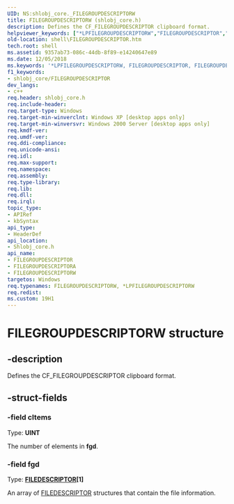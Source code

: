 ```yaml
---
UID: NS:shlobj_core._FILEGROUPDESCRIPTORW
title: FILEGROUPDESCRIPTORW (shlobj_core.h)
description: Defines the CF_FILEGROUPDESCRIPTOR clipboard format.helpviewer_keywords: ["*LPFILEGROUPDESCRIPTORW","FILEGROUPDESCRIPTOR","FILEGROUPDESCRIPTOR structure [Windows Shell]","FILEGROUPDESCRIPTORA","FILEGROUPDESCRIPTORW","LPFILEGROUPDESCRIPTOR","LPFILEGROUPDESCRIPTOR structure pointer [Windows Shell]","_FILEGROUPDESCRIPTORA","_FILEGROUPDESCRIPTORW","_win32_FILEGROUPDESCRIPTOR","shell.FILEGROUPDESCRIPTOR","shlobj_core/FILEGROUPDESCRIPTOR","shlobj_core/LPFILEGROUPDESCRIPTOR"]
old-location: shell\FILEGROUPDESCRIPTOR.htm
tech.root: shell
ms.assetid: 9357ab73-086c-44db-8f89-e14240647e89
ms.date: 12/05/2018
ms.keywords: '*LPFILEGROUPDESCRIPTORW, FILEGROUPDESCRIPTOR, FILEGROUPDESCRIPTOR structure [Windows Shell], FILEGROUPDESCRIPTORA, FILEGROUPDESCRIPTORW, LPFILEGROUPDESCRIPTOR, LPFILEGROUPDESCRIPTOR structure pointer [Windows Shell], _FILEGROUPDESCRIPTORA, _FILEGROUPDESCRIPTORW, _win32_FILEGROUPDESCRIPTOR, shell.FILEGROUPDESCRIPTOR, shlobj_core/FILEGROUPDESCRIPTOR, shlobj_core/LPFILEGROUPDESCRIPTOR'
f1_keywords:
- shlobj_core/FILEGROUPDESCRIPTOR
dev_langs:
- c++
req.header: shlobj_core.h
req.include-header: 
req.target-type: Windows
req.target-min-winverclnt: Windows XP [desktop apps only]
req.target-min-winversvr: Windows 2000 Server [desktop apps only]
req.kmdf-ver: 
req.umdf-ver: 
req.ddi-compliance: 
req.unicode-ansi: 
req.idl: 
req.max-support: 
req.namespace: 
req.assembly: 
req.type-library: 
req.lib: 
req.dll: 
req.irql: 
topic_type:
- APIRef
- kbSyntax
api_type:
- HeaderDef
api_location:
- Shlobj_core.h
api_name:
- FILEGROUPDESCRIPTOR
- FILEGROUPDESCRIPTORA
- FILEGROUPDESCRIPTORW
targetos: Windows
req.typenames: FILEGROUPDESCRIPTORW, *LPFILEGROUPDESCRIPTORW
req.redist: 
ms.custom: 19H1
---
```


# FILEGROUPDESCRIPTORW structure


## -description


Defines the CF_FILEGROUPDESCRIPTOR clipboard format.


## -struct-fields




### -field cItems

Type: <b>UINT</b>

The number of elements in <b>fgd</b>.


### -field fgd

Type: <b><a href="https://docs.microsoft.com/windows/desktop/api/shlobj_core/ns-shlobj_core-filedescriptora">FILEDESCRIPTOR</a>[1]</b>

An array of <a href="https://docs.microsoft.com/windows/desktop/api/shlobj_core/ns-shlobj_core-filedescriptora">FILEDESCRIPTOR</a> structures that contain the file information.

